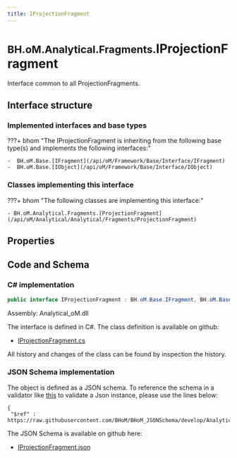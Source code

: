 ```yaml
---
title: IProjectionFragment
---
```


# <small>BH.oM.Analytical.Fragments.</small>**IProjectionFragment**

Interface common to all ProjectionFragments.

## Interface structure

### Implemented interfaces and base types

???+ bhom "The IProjectionFragment is inheriting from the following base type(s) and implements the following interfaces:"

    -  BH.oM.Base.[IFragment](/api/oM/Framework/Base/Interface/IFragment)
    -  BH.oM.Base.[IObject](/api/oM/Framework/Base/Interface/IObject)


### Classes implementing this interface

???+ bhom "The following classes are implementing this interface:"

    - BH.oM.Analytical.Fragments.[ProjectionFragment](/api/oM/Analytical/Analytical/Fragments/ProjectionFragment)


## Properties

## Code and Schema

### C# implementation

``` C# title="C#"
public interface IProjectionFragment : BH.oM.Base.IFragment, BH.oM.Base.IObject
```

Assembly: Analytical_oM.dll

The interface is defined in C#. The class definition is available on github:

- [IProjectionFragment.cs](https://github.com/BHoM/BHoM/blob/develop/Analytical_oM/Fragments\IProjectionFragment.cs)

All history and changes of the class can be found by inspection the history.
### JSON Schema implementation

The object is defined as a JSON schema. To reference the schema in a validator like [this](https://www.jsonschemavalidator.net/) to validate a Json instance, please use the lines below:

``` { .json .copy .select } title="JSON Schema"
{
 "$ref" : https://raw.githubusercontent.com/BHoM/BHoM_JSONSchema/develop/Analytical_oM/Fragments/IProjectionFragment.json}
```

The JSON Schema is available on github here:

- [IProjectionFragment.json](https://github.com/BHoM/BHoM_JSONSchema/blob/develop/Analytical_oM/Fragments/IProjectionFragment.json)
